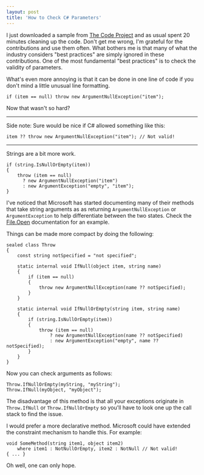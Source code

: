 ```yaml
---
layout: post  
title: 'How to Check C# Parameters'
---
```

I just downloaded a sample from [The Code Project](http://www.thecodeproject.com) and as usual spent 20 minutes cleaning up the code. Don't get me wrong, I'm grateful for the contributions and use them often. What bothers me is that many of what the industry considers "best practices" are simply ignored in these contributions. One of the most fundamental "best practices" is to check the validity of parameters.

What's even more annoying is that it can be done in one line of code if you don't mind a little unusual line formatting.
    
    if (item == null) throw new ArgumentNullException("item");

Now that wasn't so hard?

--------------------------------------------------------------------------------

Side note: Sure would be nice if C# allowed something like this:
    
    item ?? throw new ArgumentNullException("item"); // Not valid!

--------------------------------------------------------------------------------

Strings are a bit more work.
    
    if (string.IsNullOrEmpty(item))
    {
        throw (item == null)
          ? new ArgumentNullException("item")
          : new ArgumentException("empty", "item");
    }

I've noticed that Microsoft has started documenting many of their methods that take string arguments as as returning `ArgumentNullException` or `ArgumentException` to help differentiate between the two states. Check the [File.Open](http://msdn2.microsoft.com/En-US/library/b9skfh7s.aspx) documentation for an example. 

Things can be made more compact by doing the following:
    
    sealed class Throw
    {
        const string notSpecified = "not specified";
    
        static internal void IfNull(object item, string name)
        {
            if (item == null)
            {
                throw new ArgumentNullException(name ?? notSpecified);
            }
        }
    
        static internal void IfNullOrEmpty(string item, string name)
        {
            if (string.IsNullOrEmpty(item))
            {
                throw (item == null)
                    ? new ArgumentNullException(name ?? notSpecified)
                    : new ArgumentException("empty", name ?? notSpecified);
            }
        }
    }

Now you can check arguments as follows:
    
    Throw.IfNullOrEmpty(myString, "myString");
    Throw.IfNull(myObject, "myObject");

The disadvantage of this method is that all your exceptions originate in `Throw.IfNull` or `Throw.IfNullOrEmpty` so you'll have to look one up the call stack to find the issue.

I would prefer a more declarative method. Microsoft could have extended the constraint mechanism to handle this. For example:

    void SomeMethod(string item1, object item2)
        where item1 : NotNullOrEmpty, item2 : NotNull // Not valid!
    { ... }

Oh well, one can only hope.
